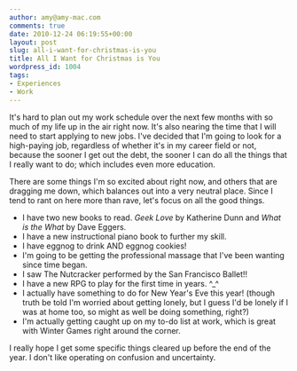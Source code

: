 ```yaml
---
author: amy@amy-mac.com
comments: true
date: 2010-12-24 06:19:55+00:00
layout: post
slug: all-i-want-for-christmas-is-you
title: All I Want for Christmas is You
wordpress_id: 1004
tags:
- Experiences
- Work
---
```


It's hard to plan out my work schedule over the next few months with so much of my life up in the air right now. It's also nearing the time that I will need to start applying to new jobs. I've decided that I'm going to look for a high-paying job, regardless of whether it's in my career field or not, because the sooner I get out the debt, the sooner I can do all the things that I really want to do; which includes even more education.

There are some things I'm so excited about right now, and others that are dragging me down, which balances out into a very neutral place. Since I tend to rant on here more than rave, let's focus on all the good things.

* I have two new books to read. _Geek Love_ by Katherine Dunn and _What is the What_ by Dave Eggers.
* I have a new instructional piano book to further my skill.
* I have eggnog to drink AND eggnog cookies!
* I'm going to be getting the professional massage that I've been wanting since time began.
* I saw The Nutcracker performed by the San Francisco Ballet!!
* I have a new RPG to play for the first time in years. ^_^
* I actually have something to do for New Year's Eve this year! (though truth be told I'm worried about getting lonely, but I guess I'd be lonely if I was at home too, so might as well be doing something, right?)
* I'm actually getting caught up on my to-do list at work, which is great with Winter Games right around the corner.

I really hope I get some specific things cleared up before the end of the year. I don't like operating on confusion and uncertainty.
